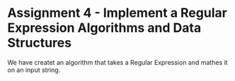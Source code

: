 # Assignment 4 - Implement a Regular Expression Algorithms and Data Structures
We have createt an algorithm that takes a Regular Expression and mathes it on an
input string.

